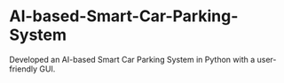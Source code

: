 # AI-based-Smart-Car-Parking-System
Developed an AI-based Smart Car Parking System in Python with a user-friendly GUI.
